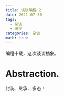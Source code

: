 ```yaml
---
title: 谈谈编程 2
date: 2021-07-30
tags:
  - 杂谈
  - 编程
categories: 杂谈
math: true
---
```


编程十载，这次谈谈抽象。

<!-- more -->

# Abstraction.

封装、继承、多态！
